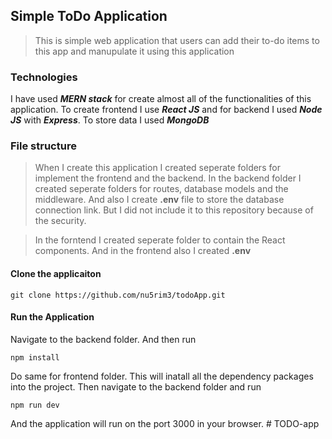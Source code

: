 ## Simple ToDo Application
> This is simple web application that users can add their to-do items to this app and manupulate it using this application
### Technologies
I have used ***MERN stack*** for create almost all of the functionalities of this application.
To create frontend I use ***React JS*** and for backend I used ***Node JS*** with ***Express***.
To store data I used ***MongoDB***
### File structure 
> When I create this application I created seperate folders for implement the frontend and the backend.
> In the backend folder I created seperate folders for routes, database models and the middleware. And also I create **.env**
> file to store the database connection link. But I did not include it to this repository because of the security.

> In the forntend I created seperate folder to contain the React components. And in the frontend also I created **.env**

#### Clone the applicaiton
```
git clone https://github.com/nu5rim3/todoApp.git
```
#### Run the Application
Navigate to the backend folder. And then run
```
npm install
```
Do same for frontend folder. This will inatall all the dependency packages into the project.
Then navigate to the backend folder and run
```
npm run dev
```
And the application will run on the port 3000 in your browser.
#   T O D O - a p p 
 
 